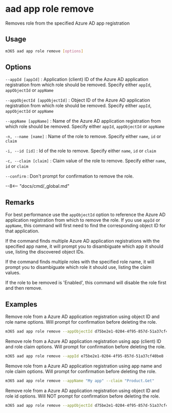 # aad app role remove

Removes role from the specified Azure AD app registration

## Usage

```sh
m365 aad app role remove [options]
```

## Options

`--appId [appId]`
: Application (client) ID of the Azure AD application registration from which role should be removed. Specify either `appId`, `appObjectId` or `appName`

`--appObjectId [appObjectId]`
: Object ID of the Azure AD application registration from which role should be removed. Specify either `appId`, `appObjectId` or `appName`

`--appName [appName]`
: Name of the Azure AD application registration from which role should be removed. Specify either `appId`, `appObjectId` or `appName`

`-n, --name [name]`
: Name of the role to remove. Specify either `name`, `id` or `claim`

`-i, --id [id]`
: Id of the role to remove. Specify either `name`, `id` or `claim`

`-c, --claim [claim]`
: Claim value of the role to remove. Specify either `name`, `id` or `claim`

`--confirm`
: Don't prompt for confirmation to remove the role.

--8<-- "docs/cmd/_global.md"

## Remarks

For best performance use the `appObjectId` option to reference the Azure AD application registration from which to remove the role. If you use `appId` or `appName`, this command will first need to find the corresponding object ID for that application.

If the command finds multiple Azure AD application registrations with the specified app name, it will prompt you to disambiguate which app it should use, listing the discovered object IDs.

If the command finds multiple roles with the specified role name, it will prompt you to disambiguate which role it should use, listing the claim values.

If the role to be removed is 'Enabled', this command will disable the role first and then remove.

## Examples

Remove role from a Azure AD application registration using object ID and role name options. Will prompt for confirmation before deleting the role.

```sh
m365 aad app role remove --appObjectId d75be2e1-0204-4f95-857d-51a37cf40be8 --name "Get Product"
```

Remove role from a Azure AD application registration using app (client) ID and role claim options. Will prompt for confirmation before deleting the role.

```sh
m365 aad app role remove --appId e75be2e1-0204-4f95-857d-51a37cf40be8 --claim "Product.Get"
```

Remove role from a Azure AD application registration using app name and role claim options. Will prompt for confirmation before deleting the role.

```sh
m365 aad app role remove --appName "My app" --claim "Product.Get"
```

Remove role from a Azure AD application registration using object ID and role id options. Will NOT prompt for confirmation before deleting the role.

```sh
m365 aad app role remove --appObjectId d75be2e1-0204-4f95-857d-51a37cf40be8 --id 15927ce6-1933-4b2f-b029-4dee3d53f4dd --confirm
```
